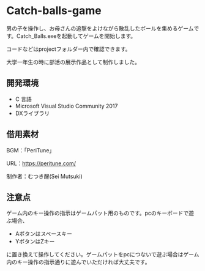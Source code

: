 # Catch-balls-game

男の子を操作し、お母さんの追撃をよけながら散乱したボールを集めるゲームです。Catch_Balls.exeを起動してゲームを開始します。

コードなどはprojectフォルダー内で確認できます。

大学一年生の時に部活の展示作品として制作しました。

## 開発環境
* C 言語
* Microsoft Visual Studio Community 2017 
* DXライブラリ

## 借用素材

BGM：「PeriTune」

URL：https://peritune.com/

制作者：むつき醒(Sei Mutsuki)


## 注意点

ゲーム内のキー操作の指示はゲームパット用のものです。pcのキーボードで遊ぶ場合、
* Aボタンはスペースキー
* YボタンはZキー

に置き換えて操作してください。ゲームパットをpcにつないで遊ぶ場合はゲーム内のキー操作の指示通りに遊んでいただければ大丈夫です。
